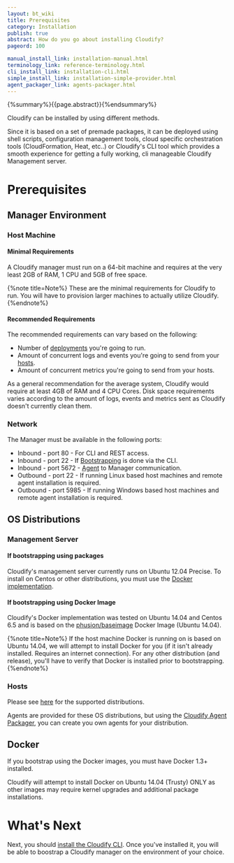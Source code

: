 ```yaml
---
layout: bt_wiki
title: Prerequisites
category: Installation
publish: true
abstract: How do you go about installing Cloudify?
pageord: 100

manual_install_link: installation-manual.html
terminology_link: reference-terminology.html
cli_install_link: installation-cli.html
simple_install_link: installation-simple-provider.html
agent_packager_link: agents-packager.html
---
```

{%summary%}{{page.abstract}}{%endsummary%}

Cloudify can be installed by using different methods.

Since it is based on a set of premade packages, it can be deployed using shell scripts, configuration management tools, cloud specific orchestration tools (CloudFormation, Heat, etc..) or Cloudify's CLI tool which provides a smooth experience for getting a fully working, cli manageable Cloudify Management server.

# Prerequisites

## Manager Environment

### Host Machine

#### Minimal Requirements
A Cloudify manager must run on a 64-bit machine and requires at the very least 2GB of RAM, 1 CPU and 5GB of free space.

{%note title=Note%}
These are the minimal requirements for Cloudify to run. You will have to provision larger machines to actually utilize Cloudify.
{%endnote%}

#### Recommended Requirements
The recommended requirements can vary based on the following:
* Number of [deployments]({{page.terminology_link}}#deployment) you're going to run.
* Amount of concurrent logs and events you're going to send from your [hosts]({{page.terminology_link}}#host).
* Amount of concurrent metrics you're going to send from your hosts.

As a general recommendation for the average system, Cloudify would require at least 4GB of RAM and 4 CPU Cores. Disk space requirements varies according to the amount of logs, events and metrics sent as Cloudify doesn't currently clean them.

### Network
The Manager must be available in the following ports:

* Inbound - port 80 - For CLI and REST access.
* Inbound - port 22 - If [Bootstrapping]({{page.terminology_link}}#bootstrapping) is done via the CLI.
* Inbound - port 5672 - [Agent]({{page.terminology_link}}#agent) to Manager communication.
* Outbound - port 22 - If running Linux based host machines and remote agent installation is required.
* Outbound - port 5985 - If running Windows based host machines and remote agent installation is required.

## OS Distributions

### Management Server

#### If bootstrapping using packages
Cloudify's management server currently runs on Ubuntu 12.04 Precise. To install on Centos or other distributions, you must use the [Docker](https://www.docker.com/) [implementation](installation-bootstrapping.html#bootstrapping-using-docker).

#### If bootstrapping using Docker Image
Cloudify's Docker implementation was tested on Ubuntu 14.04 and Centos 6.5 and is based on the [phusion/baseimage](https://github.com/phusion/baseimage-docker) Docker Image (Ubuntu 14.04).

{%note title=Note%}
If the host machine Docker is running on is based on Ubuntu 14.04, we will attempt to install Docker for you (if it isn't already installed. Requires an internet connection). For any other distribution (and release), you'll have to verify that Docker is installed prior to bootstrapping.
{%endnote%}

### Hosts
Please see [here](agents-description.html#provided-agent-packages) for the supported distributions.

Agents are provided for these OS distributions, but using the [Cloudify Agent Packager]({{page.agent_packager_link}}), you can create you own agents for your distribution.

## Docker
If you bootstrap using the Docker images, you must have Docker 1.3+ installed.

Cloudify will attempt to install Docker on Ubuntu 14.04 (Trusty) ONLY as other images may require kernel upgrades and additional package installations.


# What's Next

Next, you should [install the Cloudify CLI](installation-cli.html). Once you've installed it, you will be able to boostrap a Cloudify manager on the environment of your choice.
